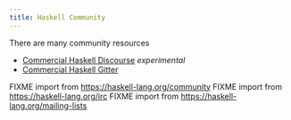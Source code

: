```yaml
---
title: Haskell Community
---
```


There are many community resources 

* [Commercial Haskell Discourse](https://discourse.commercialhaskell.com/) *experimental*
* [Commercial Haskell Gitter](https://gitter.im/commercialhaskell/commercialhaskell)

FIXME import from https://haskell-lang.org/community
FIXME import from https://haskell-lang.org/irc
FIXME import from https://haskell-lang.org/mailing-lists
